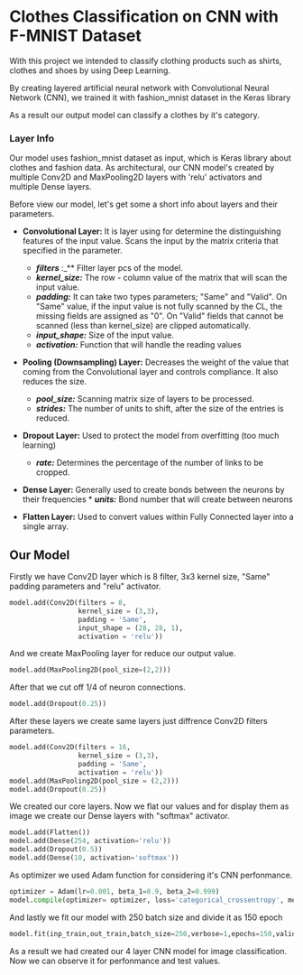 # Clothes Classification on CNN with F-MNIST Dataset
With this project we intended to classify clothing products such as shirts, clothes and shoes by using Deep Learning.

By creating layered artificial neural network with Convolutional Neural Network (CNN), we trained it with fashion_mnist dataset in the Keras library 

As a result our output model can classify a clothes by it's category. 

### Layer Info
Our model uses fashion_mnist dataset as input, which is Keras library about clothes and fashion data. As architectural, our CNN model's created by multiple Conv2D and MaxPooling2D layers with 'relu' activators and multiple Dense layers.

Before view our model, let's get some a short info about layers and their parameters.

*	**Convolutional Layer:** It is layer using for determine the distinguishing features of the input value. Scans the input by the matrix criteria that specified in the parameter.
    *	**_filters_** :_** Filter layer pcs of the model.
    *	**_kernel_size:_** The row - column value of the matrix that will scan the input value.
    *	**_padding:_** It can take two types parameters; "Same" and "Valid". On "Same" value, if the input value is not fully scanned by the CL, the missing fields are assigned as "0". On "Valid" fields that cannot be scanned (less than kernel_size) are clipped automatically.
    *	**_input_shape:_** Size of the input value.
    *	**_activation:_** Function that will handle the reading values   

*	**Pooling (Downsampling) Layer:** Decreases the weight of the value that coming from the Convolutional layer and controls compliance. It also reduces the size.
    * **_pool_size:_** Scanning matrix size of layers to be processed.
    * **_strides:_** The number of units to shift, after the size of the entries is reduced. 

* **Dropout Layer:** Used to protect the model from overfitting (too much learning) 
    * **_rate:_** Determines the percentage of the number of links to be cropped.

* **Dense Layer:** Generally used to create bonds between the neurons by their frequencies
	  * **_units:_** Bond number that will create between neurons

*	**Flatten Layer:** Used to convert values within Fully Connected layer into a single array.

## Our Model
Firstly we have Conv2D layer which is 8 filter, 3x3 kernel size, "Same" padding parameters and "relu" activator.
```python
model.add(Conv2D(filters = 8,
                 kernel_size = (3,3),     
                 padding = 'Same',
                 input_shape = (28, 28, 1),
                 activation = 'relu'))
```
And we create MaxPooling layer for reduce our output value.
```python
model.add(MaxPooling2D(pool_size=(2,2)))
```
After that we cut off 1/4 of neuron connections.
```python
model.add(Dropout(0.25))
```

After these layers we create same layers just diffrence Conv2D filters parameters.
```python
model.add(Conv2D(filters = 16, 
                 kernel_size = (3,3), 
                 padding = 'Same', 
                 activation = 'relu'))
model.add(MaxPooling2D(pool_size = (2,2)))
model.add(Dropout(0.25))
```
We created our core layers. Now we flat our values and for display them as image we create our Dense layers with "softmax" activator.
```python
model.add(Flatten())
model.add(Dense(254, activation='relu'))
model.add(Dropout(0.5))
model.add(Dense(10, activation='softmax'))
```

As optimizer we used Adam function for considering it's CNN perfonmance.
```python
optimizer = Adam(lr=0.001, beta_1=0.9, beta_2=0.999)
model.compile(optimizer= optimizer, loss='categorical_crossentropy', metrics=['accuracy'])
```

And lastly we fit our model with 250 batch size and divide it as 150 epoch
```python
model.fit(inp_train,out_train,batch_size=250,verbose=1,epochs=150,validation_split=0.2)
```
As a result we had created our 4 layer CNN model for image classification. Now we can observe it for perfonmance and test values.

